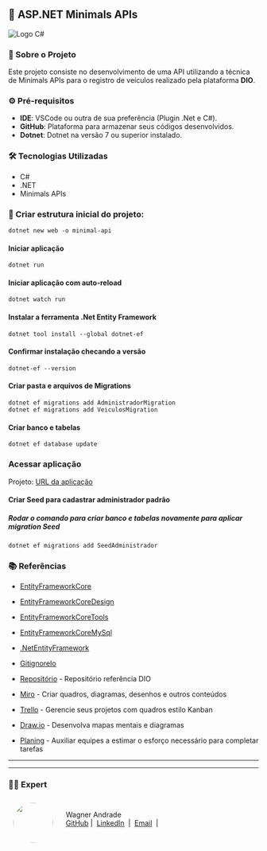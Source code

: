 ## 🌟 ASP.NET Minimals APIs

![Logo C#](https://learn.microsoft.com/pt-br/training/achievements/get-started-c-sharp-part-1.svg)


### 📃 Sobre o Projeto

Este projeto consiste no desenvolvimento de uma API utilizando a técnica de Minimals APIs para o registro de veículos realizado pela plataforma **DIO**.

### ⚙️ Pré-requisitos

- **IDE**: VSCode ou outra de sua preferência (Plugin .Net e C#).
- **GitHub**: Plataforma para armazenar seus códigos desenvolvidos.
- **Dotnet**: Dotnet na versão 7 ou superior instalado.

### 🛠️ Tecnologias Utilizadas

- C#
- .NET
- Minimals APIs

### 🚀 Criar estrutura inicial do projeto: 

    dotnet new web -o minimal-api

#### Iniciar aplicação 

    dotnet run

#### Iniciar aplicação com auto-reload

    dotnet watch run

#### Instalar a ferramenta .Net Entity Framework
    
    dotnet tool install --global dotnet-ef

#### Confirmar instalação checando a versão

    dotnet-ef --version

#### Criar pasta e arquivos de Migrations

    dotnet ef migrations add AdministradorMigration
    dotnet ef migrations add VeiculosMigration


#### Criar banco e tabelas

    dotnet ef database update

### Acessar aplicação

Projeto: [URL da aplicação](http://localhost:5096/)

#### Criar Seed para cadastrar administrador padrão 
##### Rodar o comando para criar banco e tabelas novamente para aplicar migration Seed

    dotnet ef migrations add SeedAdministrador

### 📚 Referências

- [EntityFrameworkCore](https://www.nuget.org/packages/Microsoft.EntityFrameworkCore/9.0.7)
- [EntityFrameworkCoreDesign](https://www.nuget.org/packages/Microsoft.EntityFrameworkCore.Design/9.0.7)
- [EntityFrameworkCoreTools](https://www.nuget.org/packages/Microsoft.EntityFrameworkCore.Tools/9.0.7)
- [EntityFrameworkCoreMySql](https://www.nuget.org/packages/Pomelo.EntityFrameworkCore.MySql/9.0.0-preview.3.efcore.9.0.0)
- [.NetEntityFramework](https://learn.microsoft.com/en-us/ef/core/cli/dotnet)


- [GitignoreIo](https://www.toptal.com/developers/gitignore)
- [Repositório](https://github.com/digitalinnovationone/minimal-api) - Repositório referência DIO
- [Miro](https://miro.com/pt/) - Criar quadros, diagramas, desenhos e outros conteúdos
- [Trello](https://www.trello.com/) - Gerencie seus projetos com quadros estilo Kanban
- [Draw.io](https://www.draw.io/) - Desenvolva mapas mentais e diagramas
- [Planing](https://planningpokeronline.com/) - Auxiliar equipes a estimar o esforço necessário para completar tarefas


---
---

### 👨‍💻 Expert

<p>
<img 
      align="left" 
      style="margin: 10px; width: 80px; border-radius: 50%;" 
      src="https://avatars.githubusercontent.com/u/52001930?s=400&u=fb999c966c5c652a8357cbede4b1112e79cbfe18&v=4" 
/>
    <p style="padding-top:25px">&nbsp&nbsp&nbsp Wagner Andrade<br>
    &nbsp&nbsp&nbsp
    <a href="https://github.com/wsawebmaster">
    GitHub</a>&nbsp;|&nbsp;
    <a href="https://www.linkedin.com/in/
wsawebmaster">LinkedIn</a>
&nbsp;|&nbsp;
<a href="mailto:wsawebmaster@yahoo.com.br">
    Email</a>
  &nbsp;|&nbsp;
</p>
</p>